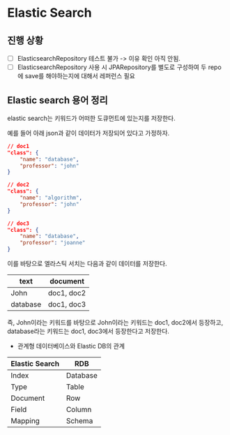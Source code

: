 # Elastic Search

## 진행 상황
- [ ] ElasticsearchRepository 테스트 불가 -> 이유 확인 아직 안됨.
- [ ] ElasticsearchRepository 사용 시 JPARepository를 별도로 구성하여 두 repo에 save를 해야하는지에 대해서 레퍼런스 필요

## Elastic search 용어 정리
elastic search는 키워드가 어떠한 도큐먼트에 있는지를 저장한다.

예를 들어 아래 json과 같이 데이터가 저장되어 있다고 가정하자.
```json
// doc1
"class": {
    "name": "database",
    "professor": "john"
}

// doc2
"class": {
    "name": "algorithm",
    "professor": "john"
}

// doc3
"class": {
    "name": "database",
    "professor": "joanne"
}
```

이를 바탕으로 엘라스틱 서치는 다음과 같이 데이터를 저장한다.

|text|document|
|------|---|
|John|doc1, doc2|
|database|doc1, doc3|

즉, John이라는 키워드를 바탕으로 John이라는 키워드는 doc1, doc2에서 등장하고, database라는 키워드는 doc1, doc3에서 등장한다고 저장한다.

* 관계형 데이터베이스와 Elastic DB의 관계

|Elastic Search|RDB|
|------|---|
|Index|Database|
|Type|Table|
|Document|Row|
|Field|Column|
|Mapping|Schema|